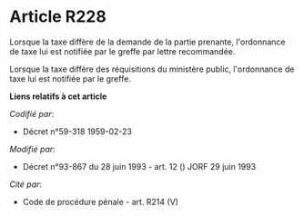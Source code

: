 # Article R228

Lorsque la taxe diffère de la demande de la partie prenante, l'ordonnance de taxe lui est notifiée par le greffe par lettre
recommandée.

Lorsque la taxe diffère des réquisitions du ministère public, l'ordonnance de taxe lui est notifiée par le greffe.

**Liens relatifs à cet article**

_Codifié par_:

  - Décret n°59-318 1959-02-23

_Modifié par_:

  - Décret n°93-867 du 28 juin 1993 - art. 12 () JORF 29 juin 1993

_Cité par_:

  - Code de procédure pénale - art. R214 (V)
